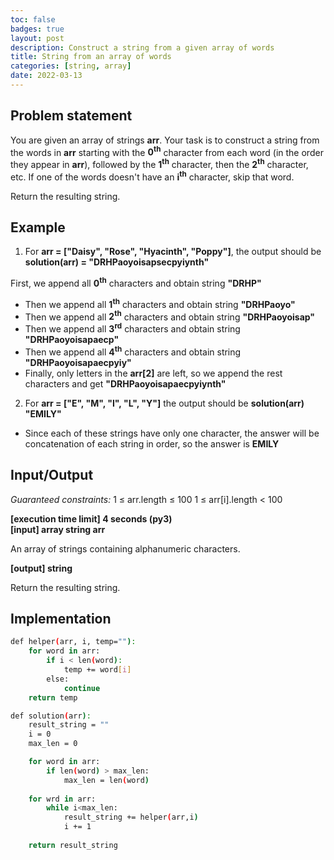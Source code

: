 ```yaml
---
toc: false
badges: true
layout: post
description: Construct a string from a given array of words
title: String from an array of words
categories: [string, array]
date: 2022-03-13
---
```


## Problem statement 

You are given an array of strings **arr**. Your task is to construct a string from the words in **arr** starting with the **0<sup>th</sup>** character from each word (in the order they appear in **arr**), followed by the **1<sup>th</sup>** character, then the **2<sup>th</sup>** character, etc. If one of the words doesn't have an **i<sup>th</sup>** character, skip that word.

Return the resulting string.


## Example 

1. For **arr = ["Daisy", "Rose", "Hyacinth", "Poppy"]**, the output should be **solution(arr) = "DRHPaoyoisapsecpyiynth"**

First, we append all **0<sup>th</sup>** characters and obtain string **"DRHP"**
- Then we append all **1<sup>th</sup>** characters and obtain string **"DRHPaoyo"**
- Then we append all **2<sup>th</sup>** characters and obtain string **"DRHPaoyoisap"**
- Then we append all **3<sup>rd</sup>** characters and obtain string **"DRHPaoyoisapaecp"**
- Then we append all **4<sup>th</sup>** characters and obtain string **"DRHPaoyoisapaecpyiy"**
- Finally, only letters in the **arr[2]** are left, so we append the rest characters and get **"DRHPaoyoisapaecpyiynth"** 


2. For **arr = ["E", "M", "I", "L", "Y"]** the output should be **solution(arr) "EMILY"**       
- Since each of these strings have only one character, the answer will be concatenation of each string in order, so the answer is **EMILY**


## Input/Output

_Guaranteed constraints:_
1 ≤ arr.length ≤ 100 
1 ≤ arr[i].length < 100 

**[execution time limit] 4 seconds (py3)**\
**[input] array string arr**

An array of strings containing alphanumeric characters.

**[output] string**

Return the resulting string.


## Implementation 

```sh
def helper(arr, i, temp=""):
    for word in arr:
        if i < len(word):
            temp += word[i]
        else:
            continue
    return temp

def solution(arr):
    result_string = ""
    i = 0
    max_len = 0

    for word in arr:
        if len(word) > max_len:
            max_len = len(word)
    
    for wrd in arr:
        while i<max_len:
            result_string += helper(arr,i)
            i += 1
    
    return result_string
```